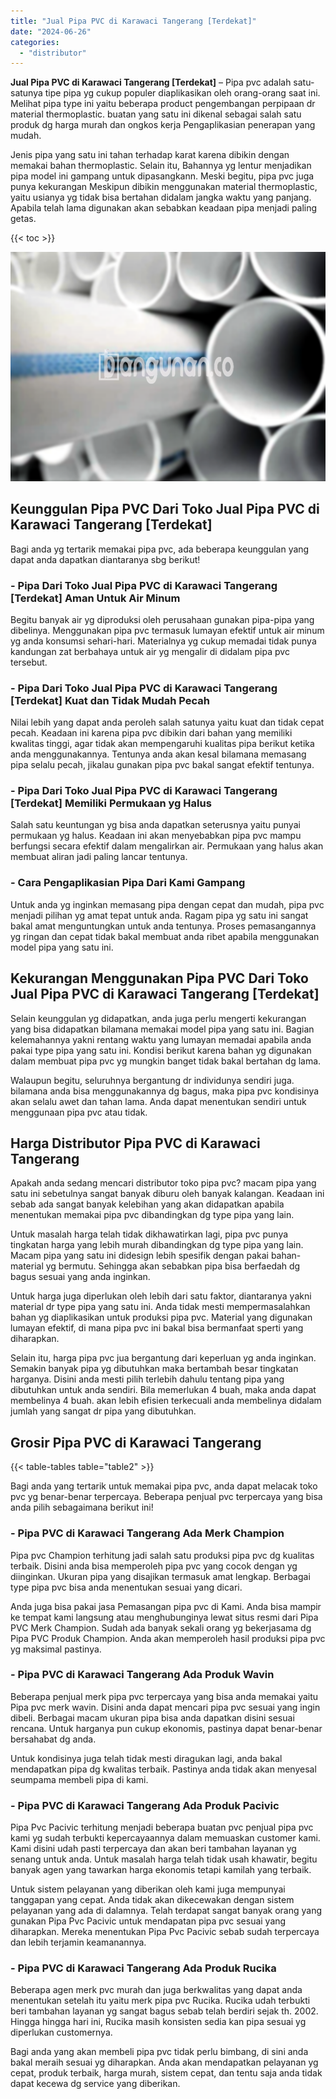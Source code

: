 ```yaml
---
title: "Jual Pipa PVC di Karawaci Tangerang [Terdekat]"
date: "2024-06-26"
categories: 
  - "distributor"
---
```


**Jual Pipa PVC di Karawaci Tangerang \[Terdekat\]** – Pipa pvc adalah satu-satunya tipe pipa yg cukup populer diaplikasikan oleh orang-orang saat ini. Melihat pipa type ini yaitu beberapa product pengembangan perpipaan dr material thermoplastic. buatan yang satu ini dikenal sebagai salah satu produk dg harga murah dan ongkos kerja Pengaplikasian penerapan yang mudah.

Jenis pipa yang satu ini tahan terhadap karat karena dibikin dengan memakai bahan thermoplastic. Selain itu, Bahannya yg lentur menjadikan pipa model ini gampang untuk dipasangkann. Meski begitu, pipa pvc juga punya kekurangan Meskipun dibikin menggunakan material thermoplastic, yaitu usianya yg tidak bisa bertahan didalam jangka waktu yang panjang. Apabila telah lama digunakan akan sebabkan keadaan pipa menjadi paling getas.

{{< toc >}}

![Jual Pipa PVC di Karawaci Tangerang [Terdekat]](/images/jaul-pipa-pvc-30.png)

## Keunggulan Pipa PVC Dari Toko Jual Pipa PVC di Karawaci Tangerang \[Terdekat\]

Bagi anda yg tertarik memakai pipa pvc, ada beberapa keunggulan yang dapat anda dapatkan diantaranya sbg berikut!

### \- Pipa Dari Toko Jual Pipa PVC di Karawaci Tangerang \[Terdekat\] Aman Untuk Air Minum

Begitu banyak air yg diproduksi oleh perusahaan gunakan pipa-pipa yang dibelinya. Menggunakan pipa pvc termasuk lumayan efektif untuk air minum yg anda konsumsi sehari-hari. Materialnya yg cukup memadai tidak punya kandungan zat berbahaya untuk air yg mengalir di didalam pipa pvc tersebut.

### \- Pipa Dari Toko Jual Pipa PVC di Karawaci Tangerang \[Terdekat\] Kuat dan Tidak Mudah Pecah

Nilai lebih yang dapat anda peroleh salah satunya yaitu kuat dan tidak cepat pecah. Keadaan ini karena pipa pvc dibikin dari bahan yang memiliki kwalitas tinggi, agar tidak akan mempengaruhi kualitas pipa berikut ketika anda menggunakannya. Tentunya anda akan kesal bilamana memasang pipa selalu pecah, jikalau gunakan pipa pvc bakal sangat efektif tentunya.

### \- Pipa Dari Toko Jual Pipa PVC di Karawaci Tangerang \[Terdekat\] Memiliki Permukaan yg Halus

Salah satu keuntungan yg bisa anda dapatkan seterusnya yaitu punyai permukaan yg halus. Keadaan ini akan menyebabkan pipa pvc mampu berfungsi secara efektif dalam mengalirkan air. Permukaan yang halus akan membuat aliran jadi paling lancar tentunya.

### \- Cara Pengaplikasian Pipa Dari Kami Gampang

Untuk anda yg inginkan memasang pipa dengan cepat dan mudah, pipa pvc menjadi pilihan yg amat tepat untuk anda. Ragam pipa yg satu ini sangat bakal amat menguntungkan untuk anda tentunya. Proses pemasangannya yg ringan dan cepat tidak bakal membuat anda ribet apabila menggunakan model pipa yang satu ini.

## Kekurangan Menggunakan Pipa PVC Dari Toko Jual Pipa PVC di Karawaci Tangerang \[Terdekat\]

Selain keunggulan yg didapatkan, anda juga perlu mengerti kekurangan yang bisa didapatkan bilamana memakai model pipa yang satu ini. Bagian kelemahannya yakni rentang waktu yang lumayan memadai apabila anda pakai type pipa yang satu ini. Kondisi berikut karena bahan yg digunakan dalam membuat pipa pvc yg mungkin banget tidak bakal bertahan dg lama.

Walaupun begitu, seluruhnya bergantung dr individunya sendiri juga. bilamana anda bisa menggunakannya dg bagus, maka pipa pvc kondisinya akan selalu awet dan tahan lama. Anda dapat menentukan sendiri untuk menggunaan pipa pvc atau tidak.

## Harga Distributor Pipa PVC di Karawaci Tangerang

Apakah anda sedang mencari distributor toko pipa pvc? macam pipa yang satu ini sebetulnya sangat banyak diburu oleh banyak kalangan. Keadaan ini sebab ada sangat banyak kelebihan yang akan didapatkan apabila menentukan memakai pipa pvc dibandingkan dg type pipa yang lain.

Untuk masalah harga telah tidak dikhawatirkan lagi, pipa pvc punya tingkatan harga yang lebih murah dibandingkan dg type pipa yang lain. Macam pipa yang satu ini didesign lebih spesifik dengan pakai bahan-material yg bermutu. Sehingga akan sebabkan pipa bisa berfaedah dg bagus sesuai yang anda inginkan.

Untuk harga juga diperlukan oleh lebih dari satu faktor, diantaranya yakni material dr type pipa yang satu ini. Anda tidak mesti mempermasalahkan bahan yg diaplikasikan untuk produksi pipa pvc. Material yang digunakan lumayan efektif, di mana pipa pvc ini bakal bisa bermanfaat sperti yang diharapkan.

Selain itu, harga pipa pvc jua bergantung dari keperluan yg anda inginkan. Semakin banyak pipa yg dibutuhkan maka bertambah besar tingkatan harganya. Disini anda mesti pilih terlebih dahulu tentang pipa yang dibutuhkan untuk anda sendiri. Bila memerlukan 4 buah, maka anda dapat membelinya 4 buah. akan lebih efisien terkecuali anda membelinya didalam jumlah yang sangat dr pipa yang dibutuhkan.

## Grosir Pipa PVC di Karawaci Tangerang

{{< table-tables table="table2" >}}

Bagi anda yang tertarik untuk memakai pipa pvc, anda dapat melacak toko pvc yg benar-benar terpercaya. Beberapa penjual pvc terpercaya yang bisa anda pilih sebagaimana berikut ini!

### \- Pipa PVC di Karawaci Tangerang Ada Merk Champion

Pipa pvc Champion terhitung jadi salah satu produksi pipa pvc dg kualitas terbaik. Disini anda bisa memperoleh pipa pvc yang cocok dengan yg diinginkan. Ukuran pipa yang disajikan termasuk amat lengkap. Berbagai type pipa pvc bisa anda menentukan sesuai yang dicari.

Anda juga bisa pakai jasa Pemasangan pipa pvc di Kami. Anda bisa mampir ke tempat kami langsung atau menghubunginya lewat situs resmi dari Pipa PVC Merk Champion. Sudah ada banyak sekali orang yg bekerjasama dg Pipa PVC Produk Champion. Anda akan memperoleh hasil produksi pipa pvc yg maksimal pastinya.

### \- Pipa PVC di Karawaci Tangerang Ada Produk Wavin

Beberapa penjual merk pipa pvc terpercaya yang bisa anda memakai yaitu Pipa pvc merk wavin. Disini anda dapat mencari pipa pvc sesuai yang ingin dibeli. Berbagai macam ukuran pipa bisa anda dapatkan disini sesuai rencana. Untuk harganya pun cukup ekonomis, pastinya dapat benar-benar bersahabat dg anda.

Untuk kondisinya juga telah tidak mesti diragukan lagi, anda bakal mendapatkan pipa dg kwalitas terbaik. Pastinya anda tidak akan menyesal seumpama membeli pipa di kami.

### \- Pipa PVC di Karawaci Tangerang Ada Produk Pacivic

Pipa Pvc Pacivic terhitung menjadi beberapa buatan pvc penjual pipa pvc kami yg sudah terbukti kepercayaannya dalam memuaskan customer kami. Kami disini udah pasti terpercaya dan akan beri tambahan layanan yg senang untuk anda. Untuk masalah harga telah tidak usah khawatir, begitu banyak agen yang tawarkan harga ekonomis tetapi kamilah yang terbaik.

Untuk sistem pelayanan yang diberikan oleh kami juga mempunyai tanggapan yang cepat. Anda tidak akan dikecewakan dengan sistem pelayanan yang ada di dalamnya. Telah terdapat sangat banyak orang yang gunakan Pipa Pvc Pacivic untuk mendapatan pipa pvc sesuai yang diharapkan. Mereka menentukan Pipa Pvc Pacivic sebab sudah terpercaya dan lebih terjamin keamanannya.

### \- Pipa PVC di Karawaci Tangerang Ada Produk Rucika

Beberapa agen merk pvc murah dan juga berkwalitas yang dapat anda menentukan setelah itu yaitu merk pipa pvc Rucika. Rucika udah terbukti beri tambahan layanan yg sangat bagus sebab telah berdiri sejak th. 2002. Hingga hingga hari ini, Rucika masih konsisten sedia kan pipa sesuai yg diperlukan customernya.

Bagi anda yang akan membeli pipa pvc tidak perlu bimbang, di sini anda bakal meraih sesuai yg diharapkan. Anda akan mendapatkan pelayanan yg cepat, produk terbaik, harga murah, sistem cepat, dan tentu saja anda tidak dapat kecewa dg service yang diberikan.
